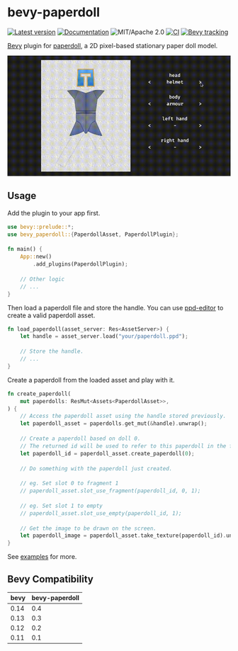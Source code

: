 # bevy-paperdoll

[![Latest version](https://img.shields.io/crates/v/bevy-paperdoll.svg)](https://crates.io/crates/bevy-paperdoll)
[![Documentation](https://docs.rs/bevy-paperdoll/badge.svg)](https://docs.rs/bevy-paperdoll)
![MIT/Apache 2.0](https://img.shields.io/badge/license-MIT%2FApache-blue.svg)
[![CI](https://github.com/fralonra/bevy-paperdoll/actions/workflows/build.yml/badge.svg)](https://github.com/fralonra/bevy-paperdoll/actions)
[![Bevy tracking](https://img.shields.io/badge/Bevy%20tracking-released%20version-lightblue)](https://github.com/bevyengine/bevy/blob/main/docs/plugins_guidelines.md#main-branch-tracking)

[Bevy](https://github.com/bevyengine/bevy) plugin for [paperdoll](https://github.com/fralonra/paperdoll), a 2D pixel-based stationary paper doll model.

<p align="center">
	<img alt="screenshot" src="https://raw.githubusercontent.com/fralonra/bevy-paperdoll/master/doc/screenshot.gif" width="600" />
</p>

## Usage

Add the plugin to your app first.

```rust
use bevy::prelude::*;
use bevy_paperdoll::{PaperdollAsset, PaperdollPlugin};

fn main() {
    App::new()
        .add_plugins(PaperdollPlugin);

    // Other logic
    // ...
}
```

Then load a paperdoll file and store the handle. You can use [ppd-editor](https://github.com/fralonra/ppd-editor) to create a valid paperdoll asset.

```rust
fn load_paperdoll(asset_server: Res<AssetServer>) {
    let handle = asset_server.load("your/paperdoll.ppd");

    // Store the handle.
    // ...
}
```

Create a paperdoll from the loaded asset and play with it.

```rust
fn create_paperdoll(
    mut paperdolls: ResMut<Assets<PaperdollAsset>>,
) {
    // Access the paperdoll asset using the handle stored previously.
    let paperdoll_asset = paperdolls.get_mut(&handle).unwrap();

    // Create a paperdoll based on doll 0.
    // The returned id will be used to refer to this paperdoll in the following process.
    let paperdoll_id = paperdoll_asset.create_paperdoll(0);

    // Do something with the paperdoll just created.

    // eg. Set slot 0 to fragment 1
    // paperdoll_asset.slot_use_fragment(paperdoll_id, 0, 1);

    // eg. Set slot 1 to empty
    // paperdoll_asset.slot_use_empty(paperdoll_id, 1);

    // Get the image to be drawn on the screen.
    let paperdoll_image = paperdoll_asset.take_texture(paperdoll_id).unwrap();
}
```

See [examples](examples/README.md) for more.

## Bevy Compatibility

| bevy | bevy-paperdoll |
| ---- | -------------- |
| 0.14 | 0.4            |
| 0.13 | 0.3            |
| 0.12 | 0.2            |
| 0.11 | 0.1            |
